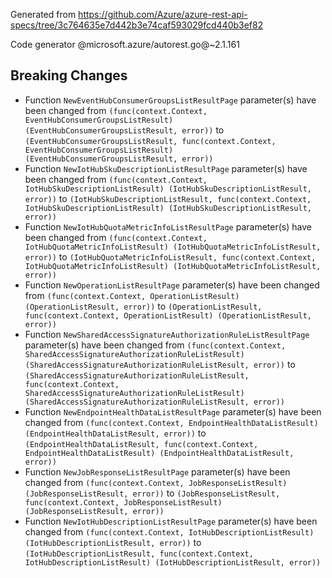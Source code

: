 Generated from https://github.com/Azure/azure-rest-api-specs/tree/3c764635e7d442b3e74caf593029fcd440b3ef82

Code generator @microsoft.azure/autorest.go@~2.1.161

## Breaking Changes

- Function `NewEventHubConsumerGroupsListResultPage` parameter(s) have been changed from `(func(context.Context, EventHubConsumerGroupsListResult) (EventHubConsumerGroupsListResult, error))` to `(EventHubConsumerGroupsListResult, func(context.Context, EventHubConsumerGroupsListResult) (EventHubConsumerGroupsListResult, error))`
- Function `NewIotHubSkuDescriptionListResultPage` parameter(s) have been changed from `(func(context.Context, IotHubSkuDescriptionListResult) (IotHubSkuDescriptionListResult, error))` to `(IotHubSkuDescriptionListResult, func(context.Context, IotHubSkuDescriptionListResult) (IotHubSkuDescriptionListResult, error))`
- Function `NewIotHubQuotaMetricInfoListResultPage` parameter(s) have been changed from `(func(context.Context, IotHubQuotaMetricInfoListResult) (IotHubQuotaMetricInfoListResult, error))` to `(IotHubQuotaMetricInfoListResult, func(context.Context, IotHubQuotaMetricInfoListResult) (IotHubQuotaMetricInfoListResult, error))`
- Function `NewOperationListResultPage` parameter(s) have been changed from `(func(context.Context, OperationListResult) (OperationListResult, error))` to `(OperationListResult, func(context.Context, OperationListResult) (OperationListResult, error))`
- Function `NewSharedAccessSignatureAuthorizationRuleListResultPage` parameter(s) have been changed from `(func(context.Context, SharedAccessSignatureAuthorizationRuleListResult) (SharedAccessSignatureAuthorizationRuleListResult, error))` to `(SharedAccessSignatureAuthorizationRuleListResult, func(context.Context, SharedAccessSignatureAuthorizationRuleListResult) (SharedAccessSignatureAuthorizationRuleListResult, error))`
- Function `NewEndpointHealthDataListResultPage` parameter(s) have been changed from `(func(context.Context, EndpointHealthDataListResult) (EndpointHealthDataListResult, error))` to `(EndpointHealthDataListResult, func(context.Context, EndpointHealthDataListResult) (EndpointHealthDataListResult, error))`
- Function `NewJobResponseListResultPage` parameter(s) have been changed from `(func(context.Context, JobResponseListResult) (JobResponseListResult, error))` to `(JobResponseListResult, func(context.Context, JobResponseListResult) (JobResponseListResult, error))`
- Function `NewIotHubDescriptionListResultPage` parameter(s) have been changed from `(func(context.Context, IotHubDescriptionListResult) (IotHubDescriptionListResult, error))` to `(IotHubDescriptionListResult, func(context.Context, IotHubDescriptionListResult) (IotHubDescriptionListResult, error))`
